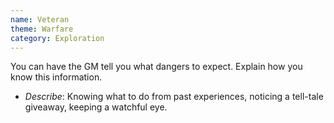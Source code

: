 ```yaml
---
name: Veteran
theme: Warfare
category: Exploration
---
```


You can have the GM tell you what dangers to expect. Explain how you know this information.

* *Describe*: Knowing what to do from past experiences, noticing a tell-tale giveaway, keeping a watchful eye.
